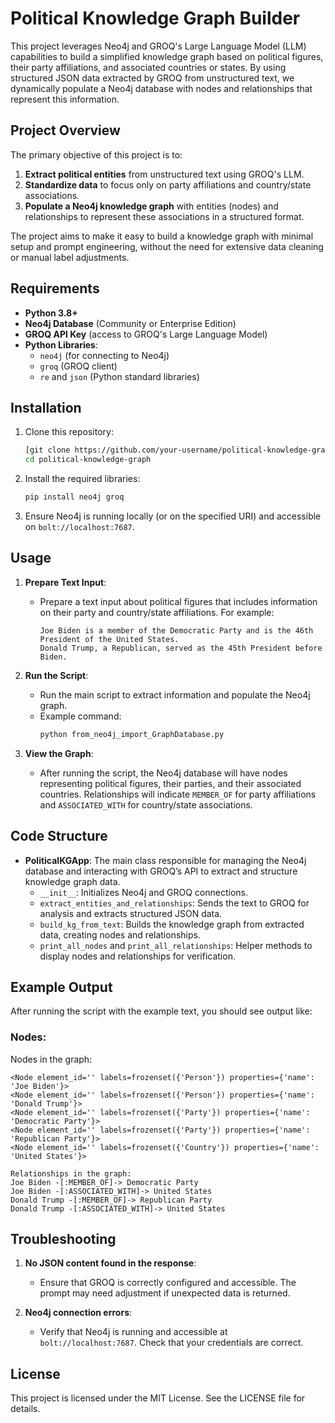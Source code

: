 # Political Knowledge Graph Builder

This project leverages Neo4j and GROQ's Large Language Model (LLM) capabilities to build a simplified knowledge graph based on political figures, their party affiliations, and associated countries or states. By using structured JSON data extracted by GROQ from unstructured text, we dynamically populate a Neo4j database with nodes and relationships that represent this information.

## Project Overview

The primary objective of this project is to:
1. **Extract political entities** from unstructured text using GROQ's LLM.
2. **Standardize data** to focus only on party affiliations and country/state associations.
3. **Populate a Neo4j knowledge graph** with entities (nodes) and relationships to represent these associations in a structured format.

The project aims to make it easy to build a knowledge graph with minimal setup and prompt engineering, without the need for extensive data cleaning or manual label adjustments.

## Requirements

- **Python 3.8+**
- **Neo4j Database** (Community or Enterprise Edition)
- **GROQ API Key** (access to GROQ's Large Language Model)
- **Python Libraries**:
  - `neo4j` (for connecting to Neo4j)
  - `groq` (GROQ client)
  - `re` and `json` (Python standard libraries)

## Installation

1. Clone this repository:
    ```bash
    [git clone https://github.com/your-username/political-knowledge-graph.git](https://github.com/dromaniv/sw-sn-project.git)
    cd political-knowledge-graph
    ```

2. Install the required libraries:
    ```bash
    pip install neo4j groq
    ```

3. Ensure Neo4j is running locally (or on the specified URI) and accessible on `bolt://localhost:7687`.

## Usage

1. **Prepare Text Input**:
   - Prepare a text input about political figures that includes information on their party and country/state affiliations. For example:
     ```
     Joe Biden is a member of the Democratic Party and is the 46th President of the United States.
     Donald Trump, a Republican, served as the 45th President before Biden.
     ```

2. **Run the Script**:
   - Run the main script to extract information and populate the Neo4j graph.
   - Example command:
     ```bash
     python from_neo4j_import_GraphDatabase.py
     ```

3. **View the Graph**:
   - After running the script, the Neo4j database will have nodes representing political figures, their parties, and their associated countries. Relationships will indicate `MEMBER_OF` for party affiliations and `ASSOCIATED_WITH` for country/state associations.

## Code Structure

- **PoliticalKGApp**: The main class responsible for managing the Neo4j database and interacting with GROQ’s API to extract and structure knowledge graph data.
  - `__init__`: Initializes Neo4j and GROQ connections.
  - `extract_entities_and_relationships`: Sends the text to GROQ for analysis and extracts structured JSON data.
  - `build_kg_from_text`: Builds the knowledge graph from extracted data, creating nodes and relationships.
  - `print_all_nodes` and `print_all_relationships`: Helper methods to display nodes and relationships for verification.

## Example Output

After running the script with the example text, you should see output like:

### Nodes:
Nodes in the graph:
```
<Node element_id='' labels=frozenset({'Person'}) properties={'name': 'Joe Biden'}>
<Node element_id='' labels=frozenset({'Person'}) properties={'name': 'Donald Trump'}>
<Node element_id='' labels=frozenset({'Party'}) properties={'name': 'Democratic Party'}>
<Node element_id='' labels=frozenset({'Party'}) properties={'name': 'Republican Party'}>
<Node element_id='' labels=frozenset({'Country'}) properties={'name': 'United States'}>

Relationships in the graph:
Joe Biden -[:MEMBER_OF]-> Democratic Party
Joe Biden -[:ASSOCIATED_WITH]-> United States
Donald Trump -[:MEMBER_OF]-> Republican Party
Donald Trump -[:ASSOCIATED_WITH]-> United States
```

## Troubleshooting

1. **No JSON content found in the response**:
   - Ensure that GROQ is correctly configured and accessible. The prompt may need adjustment if unexpected data is returned.

2. **Neo4j connection errors**:
   - Verify that Neo4j is running and accessible at `bolt://localhost:7687`. Check that your credentials are correct.

## License

This project is licensed under the MIT License. See the LICENSE file for details.
